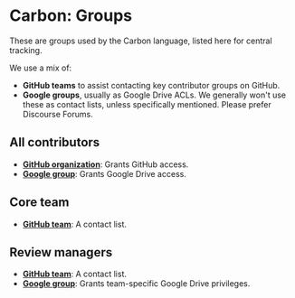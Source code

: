 # Carbon: Groups

These are groups used by the Carbon language, listed here for central tracking.

We use a mix of:

*   **GitHub teams** to assist contacting key contributor groups on GitHub.
*   **Google groups**, usually as Google Drive ACLs. We generally won't use
    these as contact lists, unless specifically mentioned. Please prefer
    Discourse Forums.

## All contributors

*   **[GitHub organization](https://github.com/orgs/carbon-language/people)**:
    Grants GitHub access.
*   **[Google group](https://groups.google.com/g/carbon-lang-contributors)**:
    Grants Google Drive access.

## Core team

*   **[GitHub team](https://github.com/orgs/carbon-language/teams/core-team)**:
    A contact list.

## Review managers

*   **[GitHub team](https://github.com/orgs/carbon-language/teams/review-managers)**:
    A contact list.
*   **[Google group](https://groups.google.com/g/carbon-lang-review-managers)**:
    Grants team-specific Google Drive privileges.
